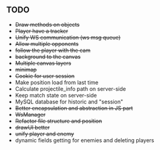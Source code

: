 ## TODO
- ~~Draw methods on objects~~
- ~~Player have a tracker~~
- ~~Unify WS communication (ws msg queue)~~
- ~~Allow multiple opponents~~
- ~~follow the player with the cam~~
- ~~background to the canvas~~
- ~~Multiple canvas layers~~
- ~~minimap~~
- ~~Cookie for user session~~
- Make position load from last time
- Calculate projectile_info path on server-side
- Keep match state on server-side
- MySQL database for historic and "session"
- ~~Better encapsulation and abstraction in JS part~~
- ~~WsManager~~
- ~~Refactor file structure and position~~
- ~~drawUI better~~
- ~~unify player and enemy~~
- dynamic fields getting for enemies and deleting players
